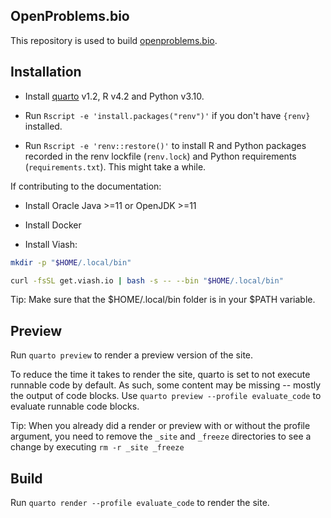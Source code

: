 ## OpenProblems.bio

This repository is used to build [openproblems.bio](https://openproblems.bio).

## Installation

* Install [quarto](https://quarto.org) v1.2, R v4.2 and Python v3.10.

* Run `Rscript -e 'install.packages("renv")'` if you don't have `{renv}` installed.

* Run `Rscript -e 'renv::restore()'` to install R and Python packages recorded in the renv lockfile (`renv.lock`) and Python requirements (`requirements.txt`).
  This might take a while.

If contributing to the documentation:

* Install Oracle Java >=11 or OpenJDK >=11

* Install Docker

* Install Viash:

```bash
mkdir -p "$HOME/.local/bin"

curl -fsSL get.viash.io | bash -s -- --bin "$HOME/.local/bin"
```

Tip: Make sure that the $HOME/.local/bin folder is in your $PATH variable.

## Preview

Run `quarto preview` to render a preview version of the site.

To reduce the time it takes to render the site, quarto is set to not execute runnable code by default. As such, some content may be missing -- mostly the output of code blocks. Use `quarto preview --profile evaluate_code` to evaluate runnable code blocks. 

Tip: When you already did a render or preview with or without the profile argument, you need to remove the `_site` and `_freeze` directories to see a change by executing `rm -r _site _freeze`

## Build

Run `quarto render --profile evaluate_code` to render the site.